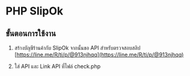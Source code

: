 # PHP SlipOk

## ขั้นตอนการใช้งาน

1. สร้างบัญชีร้านค้ากับ SlipOk จากนั้นขอ API สำหรับตรวจสอบสลิป [https://line.me/R/ti/p/@913njhqq](https://line.me/R/ti/p/@913njhqq)

2. ใส่ API และ Link API ที่ไฟล์ check.php
